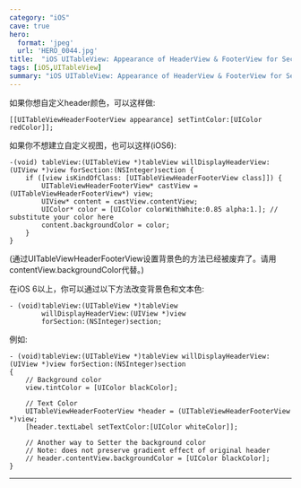 ```yaml
---
category: "iOS"
cave: true
hero:
  format: 'jpeg'
  url: 'HERO_0044.jpg'
title:  "iOS UITableView: Appearance of HeaderView & FooterView for Section"
tags: [iOS,UITableView]
summary: "iOS UITableView: Appearance of HeaderView & FooterView for Section"
---
```

如果你想自定义header颜色，可以这样做:

```objc
[[UITableViewHeaderFooterView appearance] setTintColor:[UIColor redColor]];
```

如果你不想建立自定义视图，也可以这样(iOS6):

```objc
-(void) tableView:(UITableView *)tableView willDisplayHeaderView:(UIView *)view forSection:(NSInteger)section {
    if ([view isKindOfClass: [UITableViewHeaderFooterView class]]) {
        UITableViewHeaderFooterView* castView = (UITableViewHeaderFooterView*) view;
        UIView* content = castView.contentView;
        UIColor* color = [UIColor colorWithWhite:0.85 alpha:1.]; // substitute your color here
        content.backgroundColor = color;
    }
}
```

(通过UITableViewHeaderFooterView设置背景色的方法已经被废弃了。请用contentView.backgroundColor代替。)

在iOS 6以上，你可以通过以下方法改变背景色和文本色:

```objc
- (void)tableView:(UITableView *)tableView
        willDisplayHeaderView:(UIView *)view
        forSection:(NSInteger)section;
```

例如:

```objc
- (void)tableView:(UITableView *)tableView willDisplayHeaderView:(UIView *)view forSection:(NSInteger)section
{
    // Background color
    view.tintColor = [UIColor blackColor];

    // Text Color
    UITableViewHeaderFooterView *header = (UITableViewHeaderFooterView *)view;
    [header.textLabel setTextColor:[UIColor whiteColor]];

    // Another way to Setter the background color
    // Note: does not preserve gradient effect of original header
    // header.contentView.backgroundColor = [UIColor blackColor];
}
```

***


